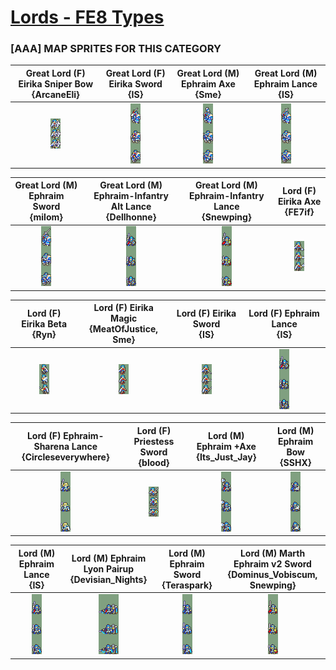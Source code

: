 # [Lords - FE8 Types](../)

### [AAA] MAP SPRITES FOR THIS CATEGORY


|Great Lord (F) Eirika Sniper Bow <br> {ArcaneEli}|Great Lord (F) Eirika Sword <br> {IS}|Great Lord (M) Ephraim Axe <br> {Sme}|Great Lord (M) Ephraim Lance <br> {IS}|
| :---: | :---: | :---: | :---: |
|<img alt="Great Lord (F) Eirika Sniper Bow {ArcaneEli}-stand" src="Great Lord (F) Eirika Sniper Bow {ArcaneEli}-stand.png" />|<img alt="Great Lord (F) Eirika Sword {IS}-stand" src="Great Lord (F) Eirika Sword {IS}-stand.png" />|<img alt="Great Lord (M) Ephraim Axe {Sme}-stand" src="Great Lord (M) Ephraim Axe {Sme}-stand.png" />|<img alt="Great Lord (M) Ephraim Lance {IS}-stand" src="Great Lord (M) Ephraim Lance {IS}-stand.png" />|


|Great Lord (M) Ephraim Sword <br> {milom}|Great Lord (M) Ephraim-Infantry Alt Lance <br> {Dellhonne}|Great Lord (M) Ephraim-Infantry Lance <br> {Snewping}|Lord (F) Eirika Axe <br> {FE7if}|
| :---: | :---: | :---: | :---: |
|<img alt="Great Lord (M) Ephraim Sword {milom}-stand" src="Great Lord (M) Ephraim Sword {milom}-stand.png" />|<img alt="Great Lord (M) Ephraim-Infantry Alt Lance {Dellhonne}-stand" src="Great Lord (M) Ephraim-Infantry Alt Lance {Dellhonne}-stand.png" />|<img alt="Great Lord (M) Ephraim-Infantry Lance {Snewping}-stand" src="Great Lord (M) Ephraim-Infantry Lance {Snewping}-stand.png" />|<img alt="Lord (F) Eirika Axe {FE7if}-stand" src="Lord (F) Eirika Axe {FE7if}-stand.png" />|


|Lord (F) Eirika Beta <br> {Ryn}|Lord (F) Eirika Magic <br> {MeatOfJustice, Sme}|Lord (F) Eirika Sword <br> {IS}|Lord (F) Ephraim Lance <br> {IS}|
| :---: | :---: | :---: | :---: |
|<img alt="Lord (F) Eirika Beta {Ryn}-stand" src="Lord (F) Eirika Beta {Ryn}-stand.png" />|<img alt="Lord (F) Eirika Magic {MeatOfJustice, Sme}-stand" src="Lord (F) Eirika Magic {MeatOfJustice, Sme}-stand.png" />|<img alt="Lord (F) Eirika Sword {IS}-stand" src="Lord (F) Eirika Sword {IS}-stand.png" />|<img alt="Lord (F) Ephraim Lance {IS}-stand" src="Lord (F) Ephraim Lance {IS}-stand.png" />|


|Lord (F) Ephraim-Sharena Lance <br> {Circleseverywhere}|Lord (F) Priestess Sword <br> {blood}|Lord (M) Ephraim +Axe <br> {Its_Just_Jay}|Lord (M) Ephraim Bow <br> {SSHX}|
| :---: | :---: | :---: | :---: |
|<img alt="Lord (F) Ephraim-Sharena Lance {Circleseverywhere}-stand" src="Lord (F) Ephraim-Sharena Lance {Circleseverywhere}-stand.png" />|<img alt="Lord (F) Priestess Sword {blood}-stand" src="Lord (F) Priestess Sword {blood}-stand.png" />|<img alt="Lord (M) Ephraim +Axe {Its_Just_Jay}-stand" src="Lord (M) Ephraim +Axe {Its_Just_Jay}-stand.png" />|<img alt="Lord (M) Ephraim Bow {SSHX}-stand" src="Lord (M) Ephraim Bow {SSHX}-stand.png" />|


|Lord (M) Ephraim Lance <br> {IS}|Lord (M) Ephraim Lyon Pairup <br> {Devisian_Nights}|Lord (M) Ephraim Sword <br> {Teraspark}|Lord (M) Marth Ephraim v2 Sword <br> {Dominus_Vobiscum, Snewping}|
| :---: | :---: | :---: | :---: |
|<img alt="Lord (M) Ephraim Lance {IS}-stand" src="Lord (M) Ephraim Lance {IS}-stand.png" />|<img alt="Lord (M) Ephraim Lyon Pairup {Devisian_Nights}-stand" src="Lord (M) Ephraim Lyon Pairup {Devisian_Nights}-stand.png" />|<img alt="Lord (M) Ephraim Sword {Teraspark}-stand" src="Lord (M) Ephraim Sword {Teraspark}-stand.png" />|<img alt="Lord (M) Marth Ephraim v2 Sword {Dominus_Vobiscum, Snewping}-stand" src="Lord (M) Marth Ephraim v2 Sword {Dominus_Vobiscum, Snewping}-stand.png" />|


